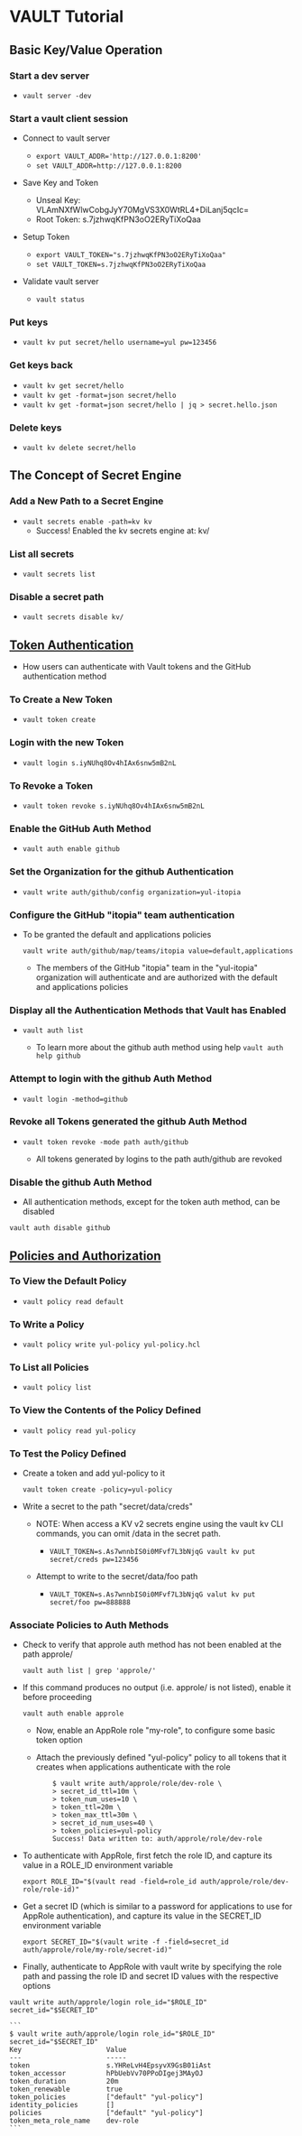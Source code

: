 # VAULT Tutorial

## Basic Key/Value Operation

### Start a dev server
  - ``` vault server -dev ```

### Start a vault client session

  - Connect to vault server
    - ``` export VAULT_ADDR='http://127.0.0.1:8200' ``` 
    - ``` set VAULT_ADDR=http://127.0.0.1:8200 ```

  - Save Key and Token
    - Unseal Key: VLAmNXfWlwCobgJyY70MgVS3X0WtRL4+DiLanj5qcIc=
    - Root Token: s.7jzhwqKfPN3oO2ERyTiXoQaa

  - Setup Token
    - ``` export VAULT_TOKEN="s.7jzhwqKfPN3oO2ERyTiXoQaa" ``` 
    - ``` set VAULT_TOKEN=s.7jzhwqKfPN3oO2ERyTiXoQaa ``` 

  - Validate vault server
    - ``` vault status ```

### Put keys

  - ``` vault kv put secret/hello username=yul pw=123456 ```

### Get keys back

  - ``` vault kv get secret/hello ``` 
  - ``` vault kv get -format=json secret/hello ``` 
  - ``` vault kv get -format=json secret/hello | jq > secret.hello.json ``` 

### Delete keys

  - ``` vault kv delete secret/hello ```

## The Concept of Secret Engine 

### Add a New Path to a Secret Engine

  - ``` vault secrets enable -path=kv kv ```
    - Success! Enabled the kv secrets engine at: kv/

### List all secrets

  - ``` vault secrets list ```

### Disable a secret path

  - ``` vault secrets disable kv/ ```


## [Token Authentication](https://learn.hashicorp.com/tutorials/vault/getting-started-authentication?in=vault/getting-started)
- How users can authenticate with Vault tokens and the GitHub authentication method

### To Create a New Token

- ``` vault token create ```

### Login with the new Token

- ``` vault login s.iyNUhq8Ov4hIAx6snw5mB2nL ```

### To Revoke a Token

- ``` vault token revoke s.iyNUhq8Ov4hIAx6snw5mB2nL ```

### Enable the GitHub Auth Method

- ``` vault auth enable github ```

### Set the Organization for the github Authentication

- ``` vault write auth/github/config organization=yul-itopia ```

### Configure the GitHub "itopia" team authentication 

- To be granted the default and applications policies

  ``` vault write auth/github/map/teams/itopia value=default,applications ```

    - The members of the GitHub "itopia" team in the "yul-itopia" organization 
      will authenticate and are authorized with the default and applications 
      policies 

### Display all the Authentication Methods that Vault has Enabled

- ``` vault auth list ```

  - To learn more about the github auth method using help
    ``` vault auth help github ```

### Attempt to login with the github Auth Method

- ``` vault login -method=github ```

### Revoke all Tokens generated the github Auth Method

- ``` vault token revoke -mode path auth/github ```

  - All tokens generated by logins to the path auth/github are revoked

### Disable the github Auth Method

  - All authentication methods, except for the token auth method, can be disabled

  ``` vault auth disable github ```


## [Policies and Authorization](https://learn.hashicorp.com/tutorials/vault/getting-started-policies?in=vault/getting-started)

### To View the Default Policy

- ``` vault policy read default ```

### To Write a Policy

- ``` vault policy write yul-policy yul-policy.hcl ```

### To List all Policies

- ``` vault policy list ```

### To View the Contents of the Policy Defined

- ``` vault policy read yul-policy ```

### To Test the Policy Defined

- Create a token and add yul-policy to it
  
    ``` vault token create -policy=yul-policy ```

- Write a secret to the path "secret/data/creds"
  - NOTE: When access a KV v2 secrets engine using the vault kv CLI commands, 
    you can omit /data in the secret path.
    - ``` VAULT_TOKEN=s.As7wnnbIS0i0MFvf7L3bNjqG vault kv put secret/creds pw=123456 ```

  - Attempt to write to the secret/data/foo path
    - ``` VAULT_TOKEN=s.As7wnnbIS0i0MFvf7L3bNjqG valut kv put secret/foo pw=888888 ```

    
### Associate Policies to Auth Methods

- Check to verify that approle auth method has not been enabled at the path 
  approle/
  
  ``` vault auth list | grep 'approle/' ```

- If this command produces no output (i.e. approle/ is not listed), enable it 
  before proceeding
  
  ``` vault auth enable approle ```

  - Now, enable an AppRole role "my-role", to configure some basic token option 
  - Attach the previously defined "yul-policy" policy to all tokens that it 
    creates when applications authenticate with the role
    
    ``` 
        $ vault write auth/approle/role/dev-role \
        > secret_id_ttl=10m \
        > token_num_uses=10 \
        > token_ttl=20m \
        > token_max_ttl=30m \
        > secret_id_num_uses=40 \
        > token_policies=yul-policy
        Success! Data written to: auth/approle/role/dev-role
    ```

- To authenticate with AppRole, first fetch the role ID, and capture its value 
  in a ROLE_ID environment variable 
  
  ``` export ROLE_ID="$(vault read -field=role_id auth/approle/role/dev-role/role-id)" ```

- Get a secret ID (which is similar to a password for applications to use for 
  AppRole authentication), and capture its value in the SECRET_ID environment 
  variable
  
  ``` export SECRET_ID="$(vault write -f -field=secret_id auth/approle/role/my-role/secret-id)" ```
- Finally, authenticate to AppRole with vault write by specifying the role path 
  and passing the role ID and secret ID values with the respective options 
  
 ``` vault write auth/approle/login role_id="$ROLE_ID" secret_id="$SECRET_ID" ```
 
    ``` 
    $ vault write auth/approle/login role_id="$ROLE_ID" secret_id="$SECRET_ID"
    Key                     Value
    ---                     -----
    token                   s.YHReLvH4EpsyvX9GsB01iAst
    token_accessor          hPbUebVv70PPoDIgej3MAyOJ
    token_duration          20m
    token_renewable         true
    token_policies          ["default" "yul-policy"]
    identity_policies       []
    policies                ["default" "yul-policy"]
    token_meta_role_name    dev-role
    ```